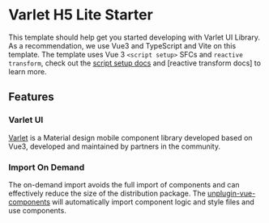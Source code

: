 # Varlet H5 Lite Starter

This template should help get you started developing with Varlet UI Library. 
As a recommendation, we use Vue3 and TypeScript and Vite on this template. 
The template uses Vue 3 `<script setup>` SFCs and `reactive transform`, 
check out the [script setup docs](https://v3.vuejs.org/api/sfc-script-setup.html#sfc-script-setup) and [reactive transform docs] to learn more.

## Features

### Varlet UI

[Varlet](https://varlet.gitee.io/varlet-ui/#/en-US/home) is a Material design mobile component library developed based on Vue3, developed and maintained by partners in the community.

### Import On Demand

The on-demand import avoids the full import of components and can effectively reduce the size of the distribution package. The [unplugin-vue-components](https://github.com/antfu/unplugin-vue-components) will automatically import component logic and style files and use components.
